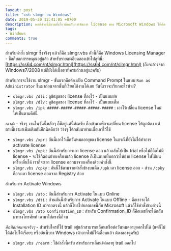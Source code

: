 ```yaml
---
layout: post
title: "คำสั่ง slmgr บน Windows"
date: 2019-05-30 12:41:05 +0700
description: พอดีช่วงนี้มีงานที่เกี่ยวข้องกับการจัดการ license ของ Microsoft Windows ให้ต้องจัดการ ก็ว่าได้จังหวะพอดีที่จะเขียนเรื่องใหม่ งั้นเอาเป็นคำสั่ง slmgr ล่ะกัน มาดูว่าจะทำอะไรได้บ้างด้วยคำสั่งนี้ครับ
tags:
- Windows
comments: true
---
```

สำหรับคำสั่ง slmgr ซึ่งจริงๆ แล้วก็คือ slmgr.vbs ตัวนี้ก็คือ Windows Licensing Manager - ชื่อก็บอกสรรพคุณอยู่แล้ว สำหรับรายละเอียดลองเข้าไปดูที่นี่: [https://ss64.com/nt/slmgr.html](https://ss64.com/nt/slmgr.html) (ถึงจะอ้างจาก Windows7/2008 แต่ก็ยังได้เนื้อหาที่ครบถ้วนอยู่นะครับ)

สำหรับการจะใช้งาน slmgr - ขั้นแรกคือต้องเปิด Command Prompt ในแบบ `Run as Administrator` ขึ้นมาก่อนจากนั้นก็เรียกใช้งานได้เลย วันนี้เราจะเรียกอะไรบ้าง?

- `slmgr.vbs /dli` : ดูข้อมูลของ license ที่ลงไว้ - เป็นแบบย่อ
- `slmgr.vbs /dlv` : ดูข้อมูลของ license ที่ลงไว้ - เป็นแบบเต็ม
- `slmgr.vbs /ipk #####-#####-#####-#####-#####` : เอาไว้เปลี่ยน license ใหม่ให้เป็นตามคีย์นี้

*เอาล่ะ* - จริงๆ งานในวันนี้หลักๆ ก็มีอยู่แค่นี้ล่ะครับ คือเข้ามาเพื่อจะเปลี่ยน license ให้ถูกต้อง แต่ตรงนี้เรามาเพิ่มเติมกันอีกนิดดีกว่า ว่างๆ ได้กลับมาอ่านเผื่อเอาไว้ใช้

- `slmgr.vbs /xpr` : อันนี้เอาไว้เช็ควันหมดอายุของ license ในกรณีที่ยังไม่ได้ทำการ activate license
- `slmgr.vbs /upk` : อันนี้สำหรับการเอา license ออก แล้วกลับไปเป็น trial หรือไม่ก็คือไม่มี license - จะใช้ก็ตอนย้ายเครื่องแล้ว license ก็เป็นแบบที่บอกว่าให้ย้าย license ไปใช้บนเครื่องอื่นได้ เราก็จะเอา license ออกมาจากเครื่องด้วยคำสั่งนี้
- `slmgr.vbs /cpky` : อันนี้ใช้ตามจากคำสั่งข้างบนคือ `/upk` เอา license ออก - ส่วน `/cpky` คือจะเอา license ออกจาก Registry ด้วย

สำหรับการ Activate Windows

- `slmgr.vbs /ato` : อันนี้สำหรับการ Activate ในแบบ Online
- `slmgr.vbs /dti` : ส่วนอันนี้สำหรับการ Activate ในแบบ Offline - คือเราจะได้ Installation ID มาจากตรงนี้ แล้วก็โทรไปบอกเลขนี้กับ Microsoft แล้วก็ใช้คำสั่งข้างล่างนี้
- `slmgr.vbs /atp Confirmation_ID` : สำหรับ Confirmation_ID ก็คือเลขที่จะได้กลับมาทางโทรศัพท์ เอามาใส่ตรงนี้ก็จบ

*อีกนิดก่อนจบจริงๆ* - สำหรับใครที่ใช้ trail อยู่แล้วสามารถเลื่อนหรือต่อวันหมดอายุออกไปได้ (แต่ก็ไม่ได้ต่อไปได้เรื่อยๆ หรืออันนี้บาง Windows เค้าอาจไม่มีให้เลื่อนแล้ว ต้องลองดูครับ)

- `slmgr.vbs /rearm` : ใช้คำสั่งนี้ครับ สำหรับการเลื่อน/ต่ออายุ trail ออกไป
